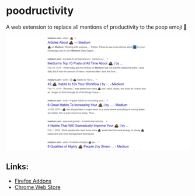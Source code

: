 # poodructivity
A web extension to replace all mentions of productivity to the poop emoji 💩

![](images/screenshot1.png)

## Links:
- [Firefox Addons](https://addons.mozilla.org/en-US/firefox/addon/pooductivity/)
- [Chrome Web Store](https://chrome.google.com/webstore/detail/pooductivity/ahipkaabjmopohikeggbajhmjdffacpm)
